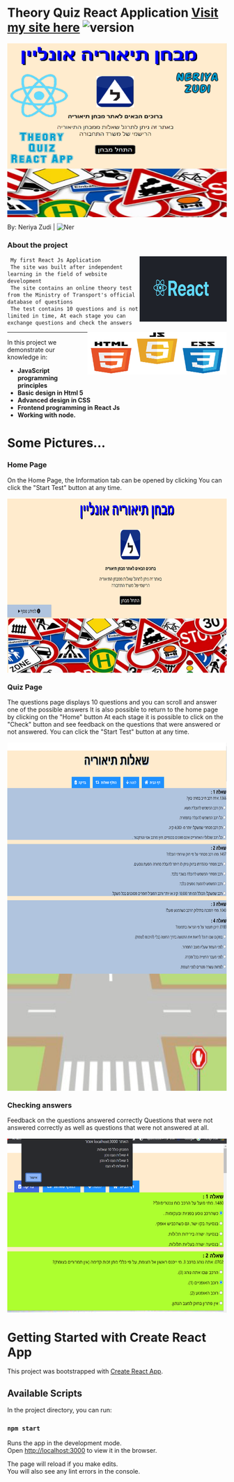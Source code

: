 # Theory Quiz React Application <a href="https://theory-quiz-react-app.netlify.app/" target=blanck> Visit my site here</a> <img src="https://img.shields.io/badge/version-1.0-yellowgreen" alt="version" >

<img src="https://github.com/NeriyaZudi/Theory-Quiz-Recat-App/blob/main/project%20pictures/background.jpg" align="center"
     alt="cover" width="600" height="400">


 By: Neriya Zudi | <img src="https://img.shields.io/badge/Neriya-Programmer-blue" alt="Ner" > 
 
   <h3> About the project </h3>
   <img src="https://github.com/NeriyaZudi/Theory-Quiz-Recat-App/blob/main/project%20pictures/React%20logo.jpg" align="right"
     alt="JAVA logo" width="200" height="150">

     My first React Js Application
     The site was built after independent learning in the field of website development
     The site contains an online theory test from the Ministry of Transport's official database of questions
     The test contains 10 questions and is not limited in time, At each stage you can exchange questions and check the answers
     
   <img src="https://github.com/NeriyaZudi/Theory-Quiz-Recat-App/blob/main/project%20pictures/html-js-css.jpeg" align="right"
     alt="JS logo" width="320" height="98">
  <hr>
    
   In this project we demonstrate our knowledge in:
   * **JavaScript programming principles**
   * **Basic design in Html 5**
   * **Advanced design in CSS**
   * **Frontend programming in React Js**
   * **Working with node.**

# Some Pictures...
<h3> Home Page </h3>
        On the Home Page, the Information tab can be opened by clicking
        You can click the "Start Test" button at any time.<br>  <br> 
 <img src="https://github.com/NeriyaZudi/Theory-Quiz-Recat-App/blob/main/project%20pictures/home%20page.png" align="center" 
      alt="home page"  width="800" height="400"><br>
 <h3> Quiz Page </h3>
       The questions page displays 10 questions and you can scroll and answer one of the possible answers
       It is also possible to return to the home page by clicking on the "Home" button
       At each stage it is possible to click on the "Check" button and see feedback on the questions that were answered or not answered.
        You can click the "Start Test" button at any time.<br>  <br> 
 <img src="https://github.com/NeriyaZudi/Theory-Quiz-Recat-App/blob/main/project%20pictures/questions.png" align="center" 
      alt="home page"  width="800" height="400"><br>
  <img src="https://github.com/NeriyaZudi/Theory-Quiz-Recat-App/blob/main/project%20pictures/questions1.png" align="center" 
      alt="home page"  width="800" height="400"><br>
   <h3> Checking answers </h3>
        Feedback on the questions answered correctly
        Questions that were not answered correctly as well as questions that were not answered at all.<br>  <br> 
 <img src="https://github.com/NeriyaZudi/Theory-Quiz-Recat-App/blob/main/project%20pictures/check.png" align="center" 
      alt="home page"  width="800" height="400"><br>

# Getting Started with Create React App

This project was bootstrapped with [Create React App](https://github.com/facebook/create-react-app).

## Available Scripts

In the project directory, you can run:

### `npm start`

Runs the app in the development mode.\
Open [http://localhost:3000](http://localhost:3000) to view it in the browser.

The page will reload if you make edits.\
You will also see any lint errors in the console.

